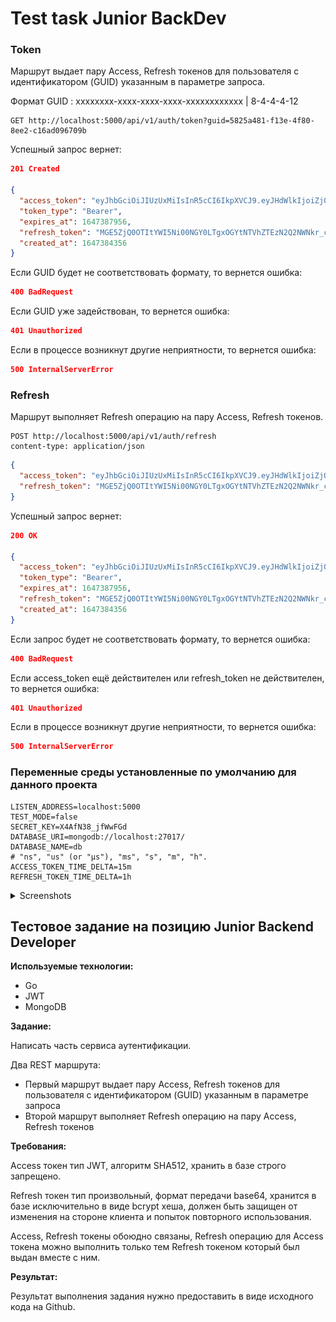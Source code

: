 # Test task Junior BackDev

### Token

Маршрут выдает пару Access, Refresh токенов для пользователя с идентификатором (GUID) указанным в параметре запроса.

Формат GUID : xxxxxxxx-xxxx-xxxx-xxxx-xxxxxxxxxxxx | 8-4-4-4-12

```
GET http://localhost:5000/api/v1/auth/token?guid=5825a481-f13e-4f80-8ee2-c16ad096709b
```

Успешный запрос вернет:

```json
201 Created

{
  "access_token": "eyJhbGciOiJIUzUxMiIsInR5cCI6IkpXVCJ9.eyJHdWlkIjoiZjQ2OWExYjYtNWJlNy00MTNkLWE1ZDktZjFkZmZhODNmMWU5IiwiZXhwIjoxNjQ3Mzg1NDU4LCJpYXQiOjE2NDczODQ1NTh9.T7vBeN1DgB2rFvtGv6co_XswL_MmENTLvHJ7AX8m6irWO48eqTb3uDMzjjSTIB4BYqbkb_aHc1eM4hyZr_cV0Q",
  "token_type": "Bearer",
  "expires_at": 1647387956,
  "refresh_token": "MGE5ZjQ0OTItYWI5Ni00NGY0LTgxOGYtNTVhZTEzN2Q2NWNkr_cV0Q",
  "created_at": 1647384356
}
```

Если GUID будет не соответствовать формату, то вернется ошибка:

```json
400 BadRequest
```

Если GUID уже задействован, то вернется ошибка:

```json
401 Unauthorized
```

Если в процессе возникнут другие неприятности, то вернется ошибка:

```json
500 InternalServerError
```

### Refresh

Маршрут выполняет Refresh операцию на пару Access, Refresh токенов.

```
POST http://localhost:5000/api/v1/auth/refresh
content-type: application/json
```

```json
{
  "access_token": "eyJhbGciOiJIUzUxMiIsInR5cCI6IkpXVCJ9.eyJHdWlkIjoiZjQ2OWExYjYtNWJlNy00MTNkLWE1ZDktZjFkZmZhODNmMWU5IiwiZXhwIjoxNjQ3Mzg1NDU4LCJpYXQiOjE2NDczODQ1NTh9.T7vBeN1DgB2rFvtGv6co_XswL_MmENTLvHJ7AX8m6irWO48eqTb3uDMzjjSTIB4BYqbkb_aHc1eM4hyZr_cV0Q",
  "refresh_token": "MGE5ZjQ0OTItYWI5Ni00NGY0LTgxOGYtNTVhZTEzN2Q2NWNkr_cV0Q"
}
```

Успешный запрос вернет:

```json
200 OK

{
  "access_token": "eyJhbGciOiJIUzUxMiIsInR5cCI6IkpXVCJ9.eyJHdWlkIjoiZjQ2OWExYjYtNWJlNy00MTNkLWE1ZDktZjFkZmZhODNmMWU5IiwiZXhwIjoxNjQ3Mzg1NDU4LCJpYXQiOjE2NDczODQ1NTh9.T7vBeN1DgB2rFvtGv6co_XswL_MmENTLvHJ7AX8m6irWO48eqTb3uDMzjjSTIB4BYqbkb_aHc1eM4hyZr_cV0Q",
  "token_type": "Bearer",
  "expires_at": 1647387956,
  "refresh_token": "MGE5ZjQ0OTItYWI5Ni00NGY0LTgxOGYtNTVhZTEzN2Q2NWNkr_cV0Q",
  "created_at": 1647384356
}
```

Если запрос будет не соответствовать формату, то вернется ошибка:

```json
400 BadRequest
```

Если access_token ещё действителен или refresh_token не действителен, то вернется ошибка:

```json
401 Unauthorized
```

Если в процессе возникнут другие неприятности, то вернется ошибка:

```json
500 InternalServerError
```

### Переменные среды установленные по умолчанию для данного проекта

```
LISTEN_ADDRESS=localhost:5000
TEST_MODE=false
SECRET_KEY=X4AfN38_jfWwFGd
DATABASE_URI=mongodb://localhost:27017/
DATABASE_NAME=db
# "ns", "us" (or "µs"), "ms", "s", "m", "h".
ACCESS_TOKEN_TIME_DELTA=15m
REFRESH_TOKEN_TIME_DELTA=1h
```

<details><summary>Screenshots</summary>

/api/v1/auth/token?guid=

![token](img/1.jpg)

/api/v1/auth/refresh

![refresh](img/2.jpg)

</details>

## Тестовое задание на позицию Junior Backend Developer

**Используемые технологии:**

- Go
- JWT
- MongoDB

**Задание:**

Написать часть сервиса аутентификации.

Два REST маршрута:

- Первый маршрут выдает пару Access, Refresh токенов для пользователя с идентификатором (GUID) указанным в параметре запроса
- Второй маршрут выполняет Refresh операцию на пару Access, Refresh токенов

**Требования:**

Access токен тип JWT, алгоритм SHA512, хранить в базе строго запрещено.

Refresh токен тип произвольный, формат передачи base64, хранится в базе исключительно в виде bcrypt хеша, должен быть защищен от изменения на стороне клиента и попыток повторного использования.

Access, Refresh токены обоюдно связаны, Refresh операцию для Access токена можно выполнить только тем Refresh токеном который был выдан вместе с ним.

**Результат:**

Результат выполнения задания нужно предоставить в виде исходного кода на Github.
